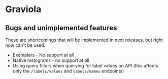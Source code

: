 # Graviola


## Bugs and unimplemented features

These are shortcomings that will be implemented in next releases, but right now can't be used.

- Exemplars - No support at all
- Native histograms - no support at all
- Using query filters when querying for label values on API (this affects only the `/labels/values` and `labels/names` endpoints)
